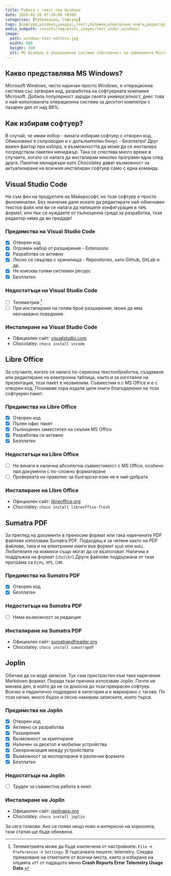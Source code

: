 ```yaml
---
title: Работа с текст под Windows
date: 2020-02-26 07:20:00 +0300
categories: [Публикации, Софтуер]
tags: [софтуер,windows,уиндоус,текст,бележки,електронни книги,редактор,редактори,pdf,markdown,документи,електронни таблици,комикси]
media_subpath: /assets/img/posts_images/text_under_windows/
image:
  path: windows-text-editors.jpg
  width: 800
  height: 500
  alt: MS Windows е операционна система собственост на компанията Microsoft
---
```


## Какво представлява MS Windows?

Microsoft Windows, често наричан просто Windows, е операционна система със затворен код, разработка на софтуерната компания Microsoft. Добила популярност заради своята универсалност, днес това е най-използваната операционна система за десктоп компютри с пазарен дял от над 88%.

## Как избирам софтуер?

В случай, че имам избор - винаги избирам софтуер с отворен код. Обикновено е съпроводен и с допълнителен бонус - Безплатен! Друг важен фактор при избора, е възможността да може да се инсталира посредством пакетен мениджър. Така се спестява много време в случаите, когато се налага да инсталирам няколко програми една след друга. Пакетни мениджъри като Chocolatey дават възможност за актуализиране на всичкия инсталиран софтуер само с една команда.

## Visual Studio Code

Не съм фен на продуктите на Майкрософт, но този софтуер е просто феноменален. Без значение дали искате да редактирате най-обикновен текстов файл или ви се налага да напишете конфигурация в `YAML` формат, или пък се нуждаете от пълноценна среда за разработка, този редактор няма да ви предаде!

### Предимства на Visual Studio Code

- [x] Отворен код
- [x] Огромен набор от разширения - Extensions
- [x] Разработва се активно
- [x] Лесно се свързва с хранилища - Repositories, като Github, GitLab и др.
- [x] Не изисква голям системен ресурс
- [x] Безплатен

### Недостатъци на Visual Studio Code

- [ ] Телеметрия [^1]
- [ ] При инсталиране на голям брой разширения, може да има неочаквано поведение

[^1]: Телеметрията може да бъде изключена от настройките: `File` -> `Preferences` -> `Settings`. В търсачката пишете: telemetry. Следва премахване на отметките от всички места, както и избиране на опцията `off` от падащото меню **Crash Reports	Error Telemetry	Usage Data**.

### Инсталиране на Visual Studio Code

- Официален сайт: [visualstudio.com](https://code.visualstudio.com/)
- Chocolatey: `choco install vscode`

## Libre Office

За случаите, когато се налага по-сериозна текстообработка, създаване или редактиране на електронна таблица, както и за изготвяне на презентация, този пакет е незаменим. Съвместим е с MS Office и е с отворен код. Познавам хора издали цели книги благодарение на този софтуерен пакет.

### Предимства на Libre Office

- [x] Отворен код
- [x] Пълен офис пакет
- [x] Пълноценен заместител на скъпия MS Office
- [x] Разработва се активно
- [x] Безплатен

### Недостатъци на Libre Office

- [ ] Не винаги е налична абсолютна съвместимост с MS Office, особено при документи с по-сложно форматиране
- [ ] Проверката на правопис за български език не е най-добрата

### Инсталиране на Libre Office

- Официален сайт: [libreoffice.org](https://www.libreoffice.org/)
- Chocolatey: `choco install libreoffice-fresh`

## Sumatra PDF

За преглед на документи в преносим формат или така наречените PDF файлове използвам Sumatra PDF. Подходящ е за четене както на PDF файлове, така и на електронни книги във формат `epub` или `mobi`. Любителите на комикси също могат да се възползват. Налична е поддръжка на формат (`cbz`/`cbr`).Други файлове поддържани от тази програма са `DjVu`, `XPS`, `CHM`.

### Предимства на Sumatra PDF

- [x] Отворен код
- [x] Безплатен

### Недостатъци на Sumatra PDF

- [ ] Няма възможност за редакция

### Инсталиране на Sumatra PDF

- Официален сайт: [sumatrapdfreader.org](https://www.sumatrapdfreader.org/free-pdf-reader)
- Chocolatey: `choco install sumatrapdf`

## Joplin

Обичам да си водя записки. Тук съм пристрастен към така наречения Markdown формат. Поради тази причина използвам Joplin. Почти не минава ден, в който да не се докосна до този прекрасен софтуер. Всичко е педантично подредено в категории и е маркирано с тагове. По този начин, много бързо и лесно намирам записките, които търся.

### Предимства на Joplin

- [x] Отворен код
- [x] Активно се разработва
- [x] Разширения
- [x] Възможност за криптиране
- [x] Наличен за десктоп и мобилни устройства
- [x] Синхронизация между устройствата
- [x] Възможност за експортиране в различни формати
- [x] Безплатен

### Недостатъци на Joplin

- [ ] Труден за съвместна работа в екип

### Инсталиране на Joplin

- Официален сайт: [joplinapp.org](https://joplinapp.org/)
- Chocolatey: `choco install joplin`

За сега толкова. Ако се появи нещо ново и интересно на хоризонта, тази статия ще бъде обновена.
